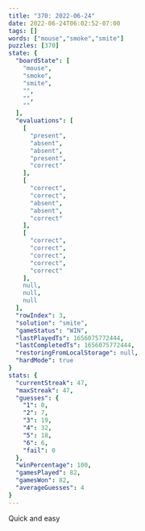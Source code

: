 ```yaml
---
title: "370: 2022-06-24"
date: 2022-06-24T06:02:52-07:00
tags: []
words: ["mouse","smoke","smite"]
puzzles: [370]
state: {
  "boardState": [
    "mouse",
    "smoke",
    "smite",
    "",
    "",
    ""
  ],
  "evaluations": [
    [
      "present",
      "absent",
      "absent",
      "present",
      "correct"
    ],
    [
      "correct",
      "correct",
      "absent",
      "absent",
      "correct"
    ],
    [
      "correct",
      "correct",
      "correct",
      "correct",
      "correct"
    ],
    null,
    null,
    null
  ],
  "rowIndex": 3,
  "solution": "smite",
  "gameStatus": "WIN",
  "lastPlayedTs": 1656075772444,
  "lastCompletedTs": 1656075772444,
  "restoringFromLocalStorage": null,
  "hardMode": true
}
stats: {
  "currentStreak": 47,
  "maxStreak": 47,
  "guesses": {
    "1": 0,
    "2": 7,
    "3": 19,
    "4": 32,
    "5": 18,
    "6": 6,
    "fail": 0
  },
  "winPercentage": 100,
  "gamesPlayed": 82,
  "gamesWon": 82,
  "averageGuesses": 4
}
---
```


<!-- more -->
Quick and easy
